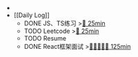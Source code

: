 -
- [[Daily Log]]
	- DONE JS、TS练习 >[🍅 25min](#agenda-pomo://?t=f-1692260195533-1500)
	- TODO Leetcode >[🍅 25min](#agenda-pomo://?t=f-1692268829006-1500)
	- TODO Resume
	- DONE React框架面试 >[🍅🍅🍅🍅🍅 125min](#agenda-pomo://?t=f-1692239024018-1500%2Cf-1692248239407-1500%2Cf-1692250290899-1500%2Cf-1692251795091-1500%2Cf-1692255979755-1500)